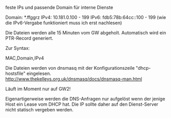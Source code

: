 feste IPs und passende Domain für interne Dienste

Domain: *.ffggrz
IPv4: 10.181.0.100 - 199
IPv6: fdb5:78b:64cc::100 - 199 (wie die IPv6-Vergabe funktioniert muss ich erst nachlesen)

Die Dateien werden alle 15 Minuten vom GW abgeholt. Automatisch wird ein PTR-Record generiert.

Zur Syntax:

MAC,Domain,IPv4

Die Dateien werden von dnsmasq mit der Konfigurationszeile "dhcp-hostsfile" eingelesen.
http://www.thekelleys.org.uk/dnsmasq/docs/dnsmasq-man.html


Läuft im Moment nur auf GW2!

Eigenartigerweise werden die DNS-Anfragen nur aufgelöst wenn der jenige Host ein Lease vom DHCP hat.
Die IP sollte daher auf den Dienst-Server nicht statisch vergeben werden.
